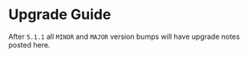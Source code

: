 # Upgrade Guide

After `5.1.1` all `MINOR` and `MAJOR` version bumps will have upgrade notes 
posted here.
 
